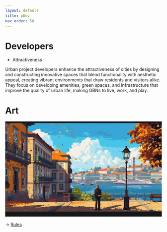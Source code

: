```yaml
---
layout: default
title: pDev
nav_order: 50
---
```


# Developers


* Attractiveness

Urban project developers enhance the attractiveness of cities by designing and constructing innovative spaces that blend functionality with aesthetic appeal, creating vibrant environments that draw residents and visitors alike. They focus on developing amenities, green spaces, and infrastructure that improve the quality of urban life, making GBNs to live, work, and play.

# Art

![](art/pDev.png)


-> [Rules](rules.md)
